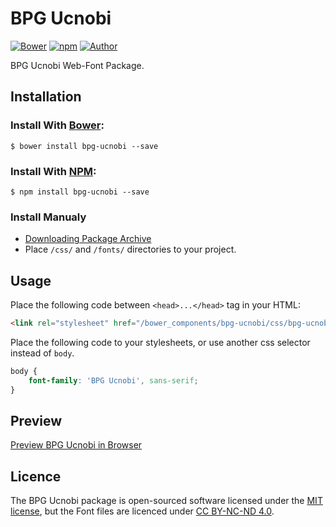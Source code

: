 # BPG Ucnobi

[![Bower](https://img.shields.io/bower/v/bpg-ucnobi.svg)](http://bower.io/search/?q=bpg-ucnobi)
[![npm](https://img.shields.io/npm/v/bpg-ucnobi.svg)](https://www.npmjs.com/package/bpg-ucnobi)
[![Author](https://img.shields.io/badge/Font_Author-Besarion_Gugushvili-blue.svg)](https://github.com/web-fonts/bpg-ucnobi)

BPG Ucnobi Web-Font Package.

## Installation

### Install With [Bower](http://bower.io):

```
$ bower install bpg-ucnobi --save
```

### Install With [NPM](https://www.npmjs.com):

```
$ npm install bpg-ucnobi --save
```

### Install Manualy

* [Downloading Package Archive](https://github.com/web-fonts/bpg-ucnobi/archive/master.zip)
* Place `/css/` and `/fonts/` directories to your project.

## Usage

Place the following code between `<head>...</head>` tag in your HTML:

```html
<link rel="stylesheet" href="/bower_components/bpg-ucnobi/css/bpg-ucnobi.css">
```

Place the following code to your stylesheets, or use another css selector instead of `body`.

```css
body {
    font-family: 'BPG Ucnobi', sans-serif;
}
```

## Preview

[Preview BPG Ucnobi in Browser](http://web-fonts.ge/bpg-ucnobi)

## Licence

The BPG Ucnobi package is open-sourced software licensed under the [MIT license](http://opensource.org/licenses/MIT), but the Font files are licenced under [CC BY-NC-ND 4.0](http://creativecommons.org/licenses/by-nc-nd/4.0/).